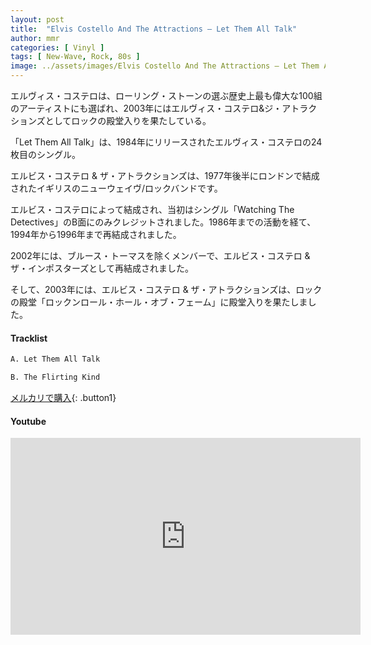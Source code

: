 ```yaml
---
layout: post
title:  "Elvis Costello And The Attractions – Let Them All Talk"
author: mmr
categories: [ Vinyl ]
tags: [ New-Wave, Rock, 80s ]
image: ../assets/images/Elvis Costello And The Attractions – Let Them All Talk.jpg
---
```


エルヴィス・コステロは、ローリング・ストーンの選ぶ歴史上最も偉大な100組のアーティストにも選ばれ、2003年にはエルヴィス・コステロ&ジ・アトラクションズとしてロックの殿堂入りを果たしている。

「Let Them All Talk」は、1984年にリリースされたエルヴィス・コステロの24枚目のシングル。

エルビス・コステロ & ザ・アトラクションズは、1977年後半にロンドンで結成されたイギリスのニューウェイヴ/ロックバンドです。

エルビス・コステロによって結成され、当初はシングル「Watching The Detectives」のB面にのみクレジットされました。1986年までの活動を経て、1994年から1996年まで再結成されました。

2002年には、ブルース・トーマスを除くメンバーで、エルビス・コステロ & ザ・インポスターズとして再結成されました。

そして、2003年には、エルビス・コステロ & ザ・アトラクションズは、ロックの殿堂「ロックンロール・ホール・オブ・フェーム」に殿堂入りを果たしました。

#### Tracklist
```md
A. Let Them All Talk

B. The Flirting Kind
```
[メルカリで購入](https://jp.mercari.com/item/m52393761866?afid=6142608987){: .button1}

#### Youtube
<iframe width="560" height="315" src="https://www.youtube.com/embed/NaYJCfenR20?si=WLLTgzfK830LcuWg" title="YouTube video player" frameborder="0" allow="accelerometer; autoplay; clipboard-write; encrypted-media; gyroscope; picture-in-picture; web-share" referrerpolicy="strict-origin-when-cross-origin" allowfullscreen></iframe>